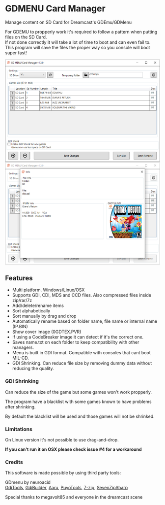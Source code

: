 # GDMENU Card Manager
Manage content on SD Card for Dreamcast's GDEmu/GDMenu

For GDEMU to propperly work it's required to follow a pattern when putting files on the SD Card.<br/>
If not done correctly it will take a lot of time to boot and can even fail to.<br/>
This program will save the files the proper way so you console will boot super fast!

![Main window](docs/capture1.png)
![Info window](docs/capture2.png)


## Features
* Multi platform. Windows/Linux/OSX
* Supports GDI, CDI, MDS and CCD files. Also compressed files inside zip/rar/7z
* Add/delete/rename items
* Sort alphabetically
* Sort manually by drag and drop
* Automatically rename based on folder name, file name or internal name (IP.BIN)
* Show cover image (0GDTEX.PVR)
* If using a CodeBreaker image it can detect if it's the correct one.
* Saves name.txt on each folder to keep compatibility with other managers.
* Menu is built in GDI format. Compatible with consoles that cant boot MIL-CD.
* GDI Shrinking. Can reduce file size by removing dummy data without reducing the quality.

### GDI Shrinking
Can reduce the size of the game but some games won't work propperly.

The program have a blacklist with some games known to have problems after shrinking.

By default the blacklist will be used and those games will not be shrinked.

### Limitations
On Linux version it's not possible to use drag-and-drop.

**If you can't run it on OSX please check issue #4 for a workaround**

### Credits
This software is made possible by using third party tools:

GDmenu by neuroacid<br />
[GdiTools](https://sourceforge.net/projects/dcisotools/), 
[GdiBuilder](https://github.com/Sappharad/GDIbuilder/), 
[Aaru](https://github.com/aaru-dps/Aaru/), 
[PuyoTools](https://github.com/nickworonekin/puyotools/), 
[7-zip](https://www.7-zip.org/), 
[SevenZipSharp](https://github.com/squid-box/SevenZipSharp/)

Special thanks to megavolt85 and everyone in the dreamcast scene
